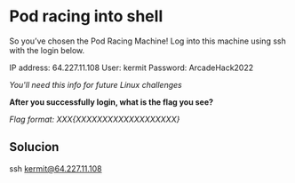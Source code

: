 # Pod racing into shell
So you’ve chosen the Pod Racing Machine! Log into this machine using ssh with the login below.

IP address: 64.227.11.108 User: kermit Password: ArcadeHack2022

_You'll need this info for future Linux challenges_

**After you successfully login, what is the flag you see?**

_Flag format: XXX{XXXXXXXXXXXXXXXXXXX}_

## Solucion

ssh kermit@64.227.11.108